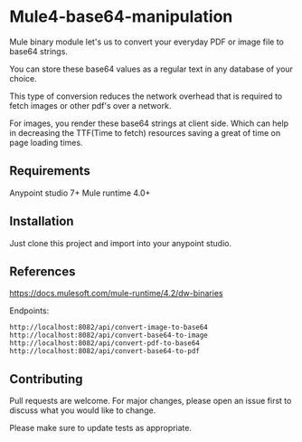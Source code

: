 # Mule4-base64-manipulation


Mule binary module let's us to convert your everyday PDF or image file to base64 strings.

You can store these base64 values as a regular text in any database of your choice.

This type of conversion reduces the network overhead that is required to fetch images or other pdf's over a network.

For images, you render these base64 strings at client side. Which can help in decreasing the TTF(Time to fetch) resources saving a great of time on page loading times.

## Requirements
Anypoint studio 7+
Mule runtime 4.0+

## Installation

Just clone this project and import into your anypoint studio.

## References
https://docs.mulesoft.com/mule-runtime/4.2/dw-binaries

Endpoints:
~~~
http://localhost:8082/api/convert-image-to-base64
http://localhost:8082/api/convert-base64-to-image
http://localhost:8082/api/convert-pdf-to-base64
http://localhost:8082/api/convert-base64-to-pdf
~~~

## Contributing
Pull requests are welcome. For major changes, please open an issue first to discuss what you would like to change.

Please make sure to update tests as appropriate.

